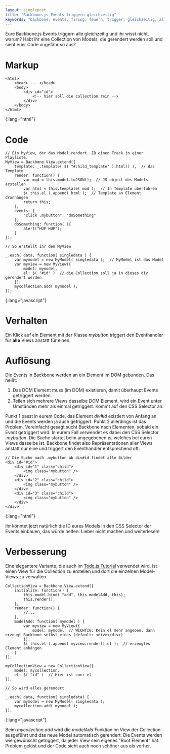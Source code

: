 ```yaml
---
layout: singlepost
title: "Backbone.js Events triggern gleichzeitig"
keywords: "backbone, events, firing, feuern, trigger, gleichzeitig, all, at the same time, at once"
---
```


Eure Backbone.js Events triggern alle gleichzeitig und ihr wisst nicht, warum? Habt ihr eine Collection von Models, die gerendert werden soll und sieht euer Code ungefähr so aus?

# Markup

    <html>
    	<head> ... </head>
    	<body>
    		<div id="id">
    			<!-- hier soll die collection rein -->
    		</div> 
    	</body>
    </html>
{:lang="html"}

# Code

    // Ein MyView, der das Model rendert. ZB einen Track in einer Playliste.
    MyView = Backbone.View.extend({
    	template: _.template( $( "#child_template" ).html() ),  // das Template
    	render: function() {
    		var mod = this.model.toJSON();  // JS object des Models erstellen
    		var html = this.template( mod );  // In Template überführen
    		$( this.el ).append( html );  // Template an Element dranhängen
    		return this;
    	},
    	events: {
    		"click .mybutton": "doSomething"
    	},
    	doSomething: function( ){
    		alert("HUP HUP");
    	}
	});

	// So erstellt ihr den MyView

	_.each( data, function( singledata ) {
		var mymodel = new MyModel( singledata );  // MyModel ist das Model
		var myview = new MyView({
			model: mymodel,
			el: $( "#id" )  // die Collection soll ja in dieses div gerendert werden
		});
		mycollection.add( mymodel );
	});
{:lang="javascript"}

# Verhalten

Ein Klick auf ein Element mit der Klasse *mybutton* triggert den Eventhandler für **alle** Views anstatt für einen.

# Auflösung

Die Events in Backbone werden an ein Element im DOM gebunden. Das heißt:
	
1. Das DOM Element muss (im DOM) existieren, damit überhaupt Events getriggert werden.
2. Teilen sich mehrere Views dasselbe DOM Element, wird ein Event unter Umständen mehr als einmal getriggert. Kommt auf den CSS Selector an.

Punkt 1 passt in eurem Code, das Element *div#id* existiert von Anfang an und die Events werden ja auch getriggert. Punkt 2 allerdings ist das Problem. Vereinfacht gesagt sucht Backbone nach Elementen, sobald ein Event getriggert wird. In eurem Fall verwendet es dabei den CSS Selector *.mybutton*. Die Suche startet beim angegebenen *el*, welches bei euren Views dasselbe ist. Backbone findet also Repräsentationen aller Views anstatt nur eine und triggert den Eventhandler entsprechend oft.

    // Die Suche nach .mybutton ab div#id findet alle Bilder
    <div id="#id">
    	<div id="1" class="child">
    		<img class="mybutton" />
    	</div>
    	<div id="2" class="child">
    		<img class="mybutton" />
    	</div>
    	<div id="3" class="child">
    		<img class="mybutton" />
    	</div>
    </div>
{:lang="html"}

Ihr könntet jetzt natürlich die ID eures Models in den CSS Selector der Events einbauen, das würde helfen. Lieber nicht machen und weiterlesen!

# Verbesserung

Eine elegantere Variante, die auch im [Todo.js Tutorial](http://documentcloud.github.com/backbone/docs/todos.html) verwendet wird, ist einen View für die Collection zu erstellen und dort die einzelnen Model-Views zu verwalten.

    CollectionView = Backbone.View.extend({
    	initialize: function() {
    		this.model.bind( "add", this.modelAdd, this);
    		this.render();
    	},
    	render: function() {
    		//...
    	},
    	modelAdd: function( mymodel ) {
    		var myview = new MyView({
    			model: mymodel  // WICHTIG: Kein el mehr angeben, dann erzeugt Backbone selbst eines (default: <div></div>)
			});
			$( this.el ).append( myview.render().el );  // erzeugtes Element anhängen
    	}
	});

	myCollectionView = new CollectionView({
		model: mycollection,
		el: $( "id" )  // Hier ist euer el
	});

	// So wird alles gerendert

	_.each( data, function( singledata) {
		var mymodel = new MyModel( singledata );
		mycollection.add( mymodel );
	});
{:lang="javascript"}

Beim *mycollection.add* wird die *modelAdd* Funktion im View der Collection ausgeführt und das neue Model automatisch gerendert. Die Events werden wie gewünscht getriggert, da jeder View sein eigenes "Root Element" hat. Problem gelöst und der Code sieht auch noch schöner aus als vorher.